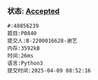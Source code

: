 ### 状态: [Accepted](http://dsbpython.openjudge.cn/dspythonbook/solution/48856239)
```
#:48856239
题目:P0840
提交人:B-2200016628-谢艺
内存:3592kB
时间:26ms
语言:Python3
提交时间:2025-04-09 08:52:16
```
